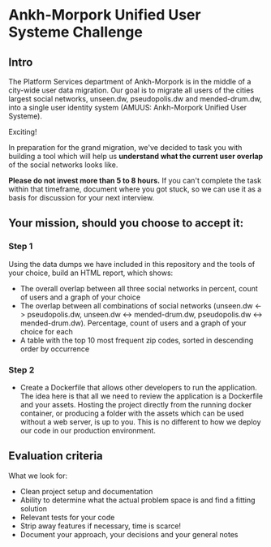 # Ankh-Morpork Unified User Systeme Challenge

## Intro
The Platform Services department of Ankh-Morpork is in the middle of a city-wide user data migration. Our goal is to migrate all users of the cities largest social networks, unseen.dw, pseudopolis.dw and mended-drum.dw, into a single user identity system (AMUUS: Ankh-Morpork Unified User Systeme).

Exciting!

In preparation for the grand migration, we've decided to task you with building a tool which will help us __understand what the current user overlap__ of the social networks looks like.

**Please do not invest more than 5 to 8 hours.** If you can't complete the task within that timeframe, document where you got stuck, so we can use it as a basis for discussion for your next interview.

## Your mission, should you choose to accept it:

### Step 1

Using the data dumps we have included in this repository and the tools of your choice, build an HTML report, which shows:
- The overall overlap between all three social networks in percent, count of users and a graph of your choice
- The overlap between all combinations of social networks (unseen.dw <-> pseudopolis.dw, unseen.dw <-> mended-drum.dw, pseudopolis.dw <-> mended-drum.dw). Percentage, count of users and a graph of your choice for each
- A table with the top 10 most frequent zip codes, sorted in descending order by occurrence

### Step 2

* Create a Dockerfile that allows other developers to run the application. The idea here is that all we need to review the application is a Dockerfile and your assets. Hosting the project directly from the running docker container, or producing a folder with the assets which can be used without a web server, is up to you.
This is no different to how we deploy our code in our production environment.

## Evaluation criteria

What we look for:

- Clean project setup and documentation
- Ability to determine what the actual problem space is and find a fitting solution
- Relevant tests for your code
- Strip away features if necessary, time is scarce!
- Document your approach, your decisions and your general notes
